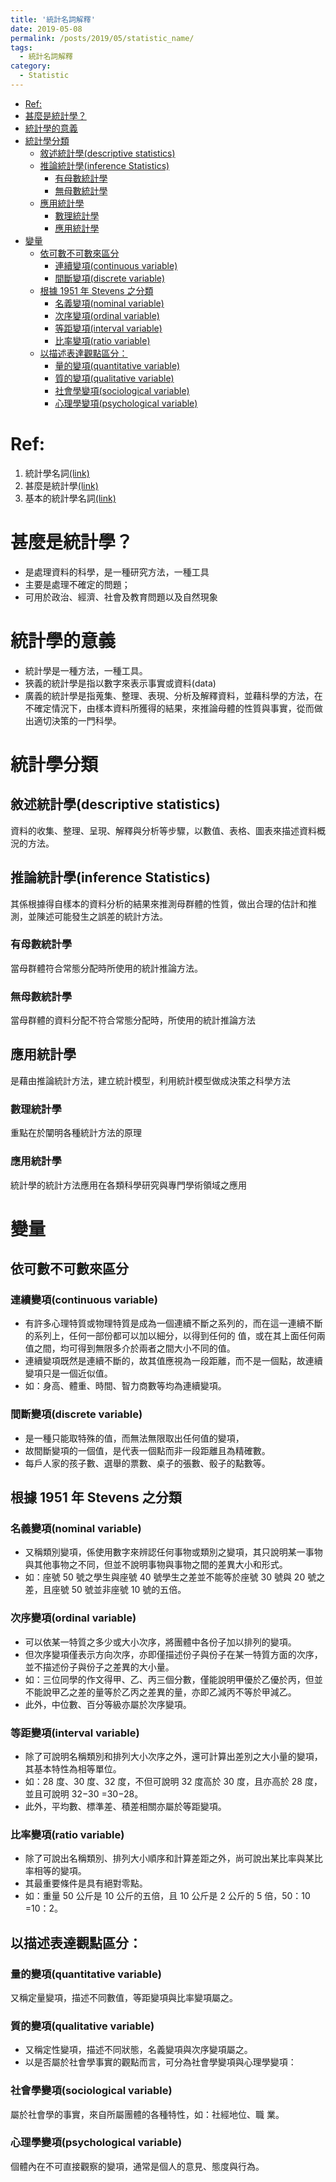 ```yaml
---
title: '統計名詞解釋'
date: 2019-05-08
permalink: /posts/2019/05/statistic_name/
tags:
  - 統計名詞解釋
category:
  - Statistic
---
```


- [Ref:](#ref)
- [甚麼是統計學？](#甚麼是統計學)
- [統計學的意義](#統計學的意義)
- [統計學分類](#統計學分類)
	- [敘述統計學(descriptive statistics)](#敘述統計學descriptive-statistics)
	- [推論統計學(inference Statistics)](#推論統計學inference-statistics)
		- [有母數統計學](#有母數統計學)
		- [無母數統計學](#無母數統計學)
	- [應用統計學](#應用統計學)
		- [數理統計學](#數理統計學)
		- [應用統計學](#應用統計學-1)
- [變量](#變量)
	- [依可數不可數來區分](#依可數不可數來區分)
		- [連續變項(continuous variable)](#連續變項continuous-variable)
		- [間斷變項(discrete variable)](#間斷變項discrete-variable)
	- [根據 1951 年 Stevens 之分類](#根據-1951-年-stevens-之分類)
		- [名義變項(nominal variable)](#名義變項nominal-variable)
		- [次序變項(ordinal variable)](#次序變項ordinal-variable)
		- [等距變項(interval variable)](#等距變項interval-variable)
		- [比率變項(ratio variable)](#比率變項ratio-variable)
	- [以描述表達觀點區分：](#以描述表達觀點區分)
		- [量的變項(quantitative variable)](#量的變項quantitative-variable)
		- [質的變項(qualitative variable)](#質的變項qualitative-variable)
		- [社會學變項(sociological variable)](#社會學變項sociological-variable)
		- [心理學變項(psychological variable)](#心理學變項psychological-variable)


# Ref:
1. 統計學名詞[(link)](http://www.tingmao.com.tw/bookpdf/DB20400101.pdf)
2. 甚麼是統計學[(link)](https://www.cyut.edu.tw/~cycheng/ftp/%A4u%B5%7B%B2%CE%ADp1-%A4%E9/chap01a.pdf)
3. 基本的統計學名詞[(link)](https://stud.stat.gov.tw/public/Attachment/04215542871.pdf)

# 甚麼是統計學？
- 是處理資料的科學，是一種研究方法，一種工具
- 主要是處理不確定的問題；
- 可用於政治、經濟、社會及教育問題以及自然現象

# 統計學的意義
- 統計學是一種方法，一種工具。
- 狹義的統計學是指以數字來表示事實或資料(data)
- 廣義的統計學是指蒐集、整理、表現、分析及解釋資料，並藉科學的方法，在不確定情況下，由樣本資料所獲得的結果，來推論母體的性質與事實，從而做出適切決策的一門科學。

# 統計學分類
## 敘述統計學(descriptive statistics)
資料的收集、整理、呈現、解釋與分析等步驟，以數值、表格、圖表來描述資料概況的方法。
## 推論統計學(inference Statistics)
其係根據得自樣本的資料分析的結果來推測母群體的性質，做出合理的估計和推測，並陳述可能發生之誤差的統計方法。

### 有母數統計學
當母群體符合常態分配時所使用的統計推論方法。

### 無母數統計學
當母群體的資料分配不符合常態分配時，所使用的統計推論方法

## 應用統計學
是藉由推論統計方法，建立統計模型，利用統計模型做成決策之科學方法
### 數理統計學
重點在於闡明各種統計方法的原理
### 應用統計學
統計學的統計方法應用在各類科學研究與專門學術領域之應用


# 變量
## 依可數不可數來區分
### 連續變項(continuous variable)
- 有許多心理特質或物理特質是成為一個連續不斷之系列的，而在這一連續不斷的系列上，任何一部份都可以加以細分，以得到任何的
值，或在其上面任何兩值之間，均可得到無限多介於兩者之間大小不同的值。
- 連續變項既然是連續不斷的，故其值應視為一段距離，而不是一個點，故連續變項只是一個近似值。
- 如：身高、體重、時間、智力商數等均為連續變項。
### 間斷變項(discrete variable)
- 是一種只能取特殊的值，而無法無限取出任何值的變項，
- 故間斷變項的一個值，是代表一個點而非一段距離且為精確數。
- 每戶人家的孩子數、選舉的票數、桌子的張數、骰子的點數等。

## 根據 1951 年 Stevens 之分類

###  名義變項(nominal variable)
- 又稱類別變項，係使用數字來辨認任何事物或類別之變項，其只說明某一事物與其他事物之不同，但並不說明事物與事物之間的差異大小和形式。
- 如：座號 50 號之學生與座號 40 號學生之差並不能等於座號 30 號與 20 號之差，且座號 50 號並非座號 10 號的五倍。

### 次序變項(ordinal variable)
- 可以依某一特質之多少或大小次序，將團體中各份子加以排列的變項。
- 但次序變項僅表示方向次序，亦即僅描述份子與份子在某一特質方面的次序，並不描述份子與份子之差異的大小量。
- 如：三位同學的作文得甲、乙、丙三個分數，僅能說明甲優於乙優於丙，但並不能說甲乙之差的量等於乙丙之差異的量，亦即乙減丙不等於甲減乙。
- 此外，中位數、百分等級亦屬於次序變項。

### 等距變項(interval variable)
- 除了可說明名稱類別和排列大小次序之外，還可計算出差別之大小量的變項，其基本特性為相等單位。
- 如：28 度、30 度、32 度，不但可說明 32 度高於 30 度，且亦高於 28 度，並且可說明 32−30 =30−28。
- 此外，平均數、標準差、積差相關亦屬於等距變項。

### 比率變項(ratio variable)
- 除了可說出名稱類別、排列大小順序和計算差距之外，尚可說出某比率與某比率相等的變項。
- 其最重要條件是具有絕對零點。
- 如：重量 50 公斤是 10 公斤的五倍，且 10 公斤是 2 公斤的 5 倍，50：10 =10：2。

## 以描述表達觀點區分：
### 量的變項(quantitative variable)
又稱定量變項，描述不同數值，等距變項與比率變項屬之。
### 質的變項(qualitative variable)
- 又稱定性變項，描述不同狀態，名義變項與次序變項屬之。
- 以是否屬於社會學事實的觀點而言，可分為社會學變項與心理學變項：
### 社會學變項(sociological variable)
屬於社會學的事實，來自所屬團體的各種特性，如：社經地位、職
業。
### 心理學變項(psychological variable)
個體內在不可直接觀察的變項，通常是個人的意見、態度與行為。

